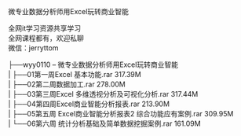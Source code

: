 微专业数据分析师用Excel玩转商业智能

全网it学习资源共享学习<br>全网课程都有，欢迎私聊<br>微信：jerryttom<br>

├──wyy0110 – 微专业数据分析师用Excel玩转商业智能<br> | ├──01第一周Excel 基本功能.rar 317.39M<br> | ├──02第二周数据加工.rar 278.00M<br> | ├──03第三周Excel 多维透视分析及可视化分析.rar 317.44M<br> | ├──04第四周Excel商业智能分析报表.rar 213.90M<br> | ├──05第五周 Excel商业智能分析报表2 综合功能应有案例.rar 309.95M<br> | └──06第六周 统计分析基础及简单数据挖掘案例.rar 161.09M